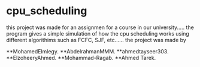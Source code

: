# cpu_scheduling

this project was made for an assignmen for a course in our university.....
the program gives a simple simulation of how the cpu scheduling works using different algorithims such as FCFC, SJF, etc......
the project was made by 

**MohamedElmlegy.
**AbdelrahmanMMM.
**ahmedtayseer303.
**ElzoheeryAhmed.
**Mohammad-Ragab.
**Ahmed Tarek.
